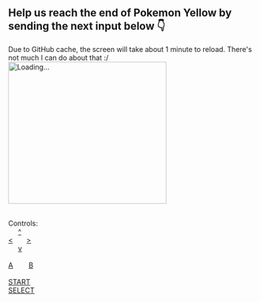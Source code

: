 <!--
**JMouzet/JMouzet** is a ✨ _special_ ✨ repository because its `README.md` (this file) appears on your GitHub profile.

Here are some ideas to get you started:

- 🔭 I’m currently working on ...
- 🌱 I’m currently learning ...
- 👯 I’m looking to collaborate on ...
- 🤔 I’m looking for help with ...
- 💬 Ask me about ...
- 📫 How to reach me: ...
- 😄 Pronouns: ...
- ⚡ Fun fact: ...
-->

## Help us reach the end of Pokemon Yellow by sending the next input below 👇

Due to GitHub cache, the screen will take about 1 minute to reload. There's not much I can do about that :/
<img src="https://gpp.jmouzet.fr/screen/screen.png" alt="Loading..." width="320" height="288" style="display: block; vertical-align: top;"><br>

Controls:<br />
&nbsp;&nbsp;&nbsp;&nbsp;&nbsp;[^](https://gpp.jmouzet.fr/input/up)<br />
[<](https://gpp.jmouzet.fr/input/left)&nbsp;&nbsp;&nbsp;&nbsp;&nbsp;&nbsp;&nbsp;[>](https://gpp.jmouzet.fr/input/right)<br />
&nbsp;&nbsp;&nbsp;&nbsp;&nbsp;[v](https://gpp.jmouzet.fr/input/down)<br /><br />
[A](https://gpp.jmouzet.fr/input/a)&nbsp;&nbsp;&nbsp;&nbsp;&nbsp;&nbsp;&nbsp;&nbsp;[B](https://gpp.jmouzet.fr/input/b)<br /><br />
[START](https://gpp.jmouzet.fr/input/start)<br />
[SELECT](https://gpp.jmouzet.fr/input/select)<br />
